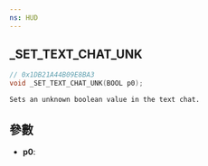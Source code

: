 ```yaml
---
ns: HUD
---
```

## _SET_TEXT_CHAT_UNK

```c
// 0x1DB21A44B09E8BA3
void _SET_TEXT_CHAT_UNK(BOOL p0);
```

```
Sets an unknown boolean value in the text chat.  
```

## 參數
* **p0**: 


